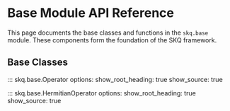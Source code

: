 # Base Module API Reference

This page documents the base classes and functions in the `skq.base` module. These components form the foundation of the SKQ framework.

## Base Classes

::: skq.base.Operator
    options:
      show_root_heading: true
      show_source: true

::: skq.base.HermitianOperator
    options:
      show_root_heading: true
      show_source: true 